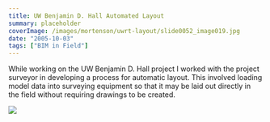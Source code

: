 ```yaml
---
title: UW Benjamin D. Hall Automated Layout
summary: placeholder
coverImage: /images/mortenson/uwrt-layout/slide0052_image019.jpg
date: "2005-10-03"
tags: ["BIM in Field"]
---
```


While working on the UW Benjamin D. Hall project I worked with the project surveyor in developing a process for automatic layout. This involved loading model data into surveying equipment so that it may be laid out directly in the field without requiring drawings to be created.


![](/images/mortenson/uwrt-layout/slide0052_image021.jpg)
